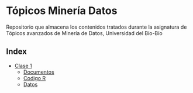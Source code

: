 # Tópicos Minería Datos
Repositorio que almacena los contenidos tratados durante la asignatura de Tópicos avanzados de Minería de Datos, Universidad del Bío-Bío

## Index

- [Clase 1](#)
  - [Documentos](#)
  - [Codigo R](#)
  - [Datos](#)
